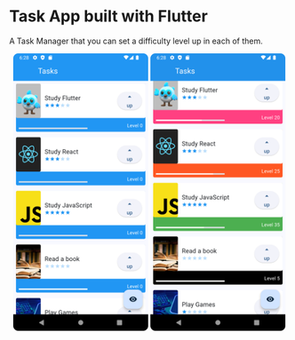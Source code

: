 # Task App built with Flutter

A Task Manager that you can set a difficulty level up in each of them.

<div align="center" style="display = inline_block">
<img height="500em" src="assets/images/AppScreenshot.png" alt="App Screenshot with a list of 5 tasks">
<img height="500em" src="assets/images/AppScreenshot1.png" alt="App Screenshot with a list of 5 tasks and each one have different levels and colors that represents maestry in that task">
</div>